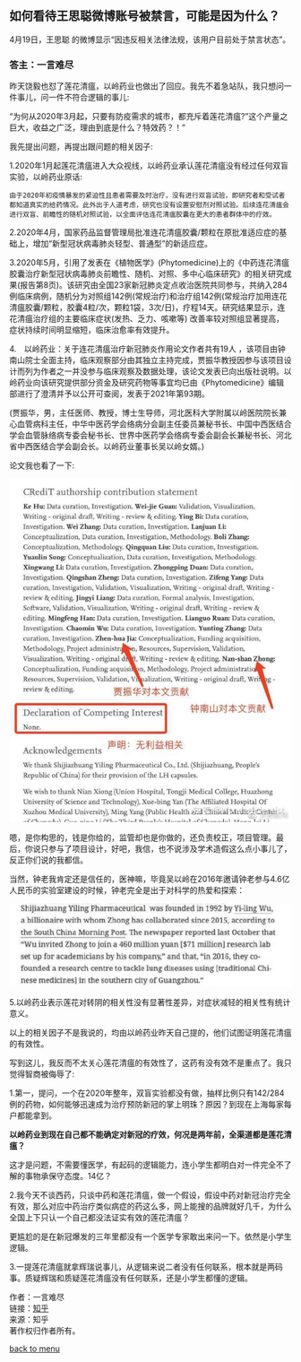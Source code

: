 ## 如何看待王思聪微博账号被禁言，可能是因为什么？
4月19日，王思聪 的微博显示“因违反相关法律法规，该用户目前处于禁言状态”。

### 答主：一言难尽
昨天饶毅也怼了莲花清瘟，以岭药业也做出了回应。我先不着急站队，我只想问一件事儿，问一件不符合逻辑的事儿:

“为何从2020年3月起，只要有防疫需求的城市，都充斥着莲花清瘟?”这个产量之巨大，收益之广泛，理由到底是什么？特效药？！”

我先提出问题，再提出跟问题的相关因子:

1.2020年1月起莲花清瘟进入大众视线，以岭药业承认莲花清瘟没有经过任何双盲实验，以岭药业原话:

~~~~
由于2020年初疫情暴发的紧迫性且患者需要及时治疗，没有进行双盲试验，即研究者和受试者都知道真实的给药情况。此外出于人道考虑，研究也没有设置安慰剂对照试验。后续连花清瘟会进行双盲、前瞻性的随机对照试验，以全面评估连花清瘟胶囊在更大的患者群体中的疗效。
~~~~

2.2020年4月，国家药品监督管理局批准连花清瘟胶囊/颗粒在原批准适应症的基础上，增加“新型冠状病毒肺炎轻型、普通型”的新适应症。

3.2020年5月，引用了发表在《植物医学》(Phytomedicine)上的《中药连花清瘟胶囊治疗新型冠状病毒肺炎前瞻性、随机、对照、多中心临床研究》的相关研究成果(报告第8页)。该研究由全国23家新冠肺炎定点收治医院共同参与，共纳入284例临床病例，随机分为对照组142例(常规治疗)和治疗组142例(常规治疗加用连花清瘟胶囊/颗粒，胶囊4粒/次，颗粒1袋，3次/日)，疗程14天。研究结果显示，连花清瘟治疗组的主要临床症状(发热、乏力、咳嗽等) 改善率较对照组显著提高，症状持续时间明显缩短，临床治愈率有效提升。

4.　以岭药业：关于连花清瘟治疗新冠肺炎作用论文作者共有19人 ，该项目由钟南山院士全面主持，临床观察部分由其独立主持完成，贾振华教授因参与该项目设计而列为作者之一并没参与临床观察及数据处理，该论文发表已向出版社说明。以岭药业向该研究提供部分资金及研究药物等事宜均已由《Phytomedicine》编辑部进行了澄清并予以公开可查阅，发表于2021年第93期。

(贾振华，男，主任医师、教授，博士生导师，河北医科大学附属以岭医院院长兼心血管病科主任，中华中医药学会络病分会副主任委员兼秘书长、中国中西医结合学会血管脉络病专委会秘书长、世界中医药学会络病专委会副会长兼秘书长、河北省中西医结合学会副会长。以岭药业董事长吴以岭女婿。)

论文我也看了一下:

![3_2](../subsec/pics/3_2.jpg)

嗯，是你构思的，钱是你给的，监管却也是你做的，还负责校正，项目管理。最后，你说只参与了项目设计，好吧，我信，也不说涉及学术造假这么点小事儿了，反正你们说的我都信。

当然，钟老我肯定还是信任的，医神嘛，毕竟吴以岭在2016年邀请钟老参与4.6亿人民币的实验室建设的时候，钟老完全是出于对科学的热爱和探索：

![3_3](../subsec/pics/3_3.jpg)

5.以岭药业表示莲花对转阴的相关性没有显著性差异，对症状减轻的相关性有统计意义。

以上的相关因子不是我说的，均由以岭药业昨天自己提的，他们试图证明莲花清瘟的有效性。

写到这儿，我反而不太关心莲花清瘟的有效性了，这药有没有效不是重点了。我只觉得智商被侮辱了:

1.第一，提问，一个在2020年整年，双盲实验都没有做，抽样比例只有142/284例的药物，如何能够迅速成为治疗预防新冠的掌上明珠？原因？到现在上海每家每户都能拿到。

**以岭药业到现在自己都不能确定对新冠的疗效，何况是两年前，全渠道都是莲花清瘟？**

这才是问题，不需要懂医学，有起码的逻辑能力，连小学生都明白对一件完全不了解的事物承保守态度。14亿？

2.我今天不谈西药，只谈中药和莲花清瘟，做一个假设，假设中药对新冠治疗完全有效，那么对应中药治疗类似病症的药这么多，网上能搜的品牌就好几千，为什么全国上下只认一个自己都没法证实有效的莲花清瘟？

更尴尬的是在新冠爆发的三年里都没有一个医学专家敢出来问一下。依然是小学生逻辑。

3.一提莲花清瘟就拿辉瑞说事儿，从逻辑来说二者没有任何联系，根本就是两码事。质疑辉瑞和质疑莲花清瘟没有任何联系，还是小学生都懂的逻辑。

作者：一言难尽<br>
链接：[知乎](https://www.zhihu.com/question/528873920/answer/2447813660)<br>
来源：知乎<br>
著作权归作者所有。<br>

[back to menu](../)
